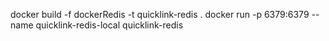 docker build -f dockerRedis -t quicklink-redis .
docker run -p 6379:6379 --name quicklink-redis-local quicklink-redis
